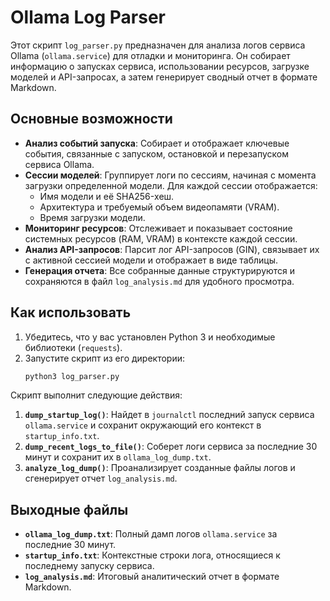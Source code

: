 # Ollama Log Parser

Этот скрипт `log_parser.py` предназначен для анализа логов сервиса Ollama (`ollama.service`) для отладки и мониторинга. Он собирает информацию о запусках сервиса, использовании ресурсов, загрузке моделей и API-запросах, а затем генерирует сводный отчет в формате Markdown.

## Основные возможности

- **Анализ событий запуска**: Собирает и отображает ключевые события, связанные с запуском, остановкой и перезапуском сервиса Ollama.
- **Сессии моделей**: Группирует логи по сессиям, начиная с момента загрузки определенной модели. Для каждой сессии отображается:
    - Имя модели и её SHA256-хеш.
    - Архитектура и требуемый объем видеопамяти (VRAM).
    - Время загрузки модели.
- **Мониторинг ресурсов**: Отслеживает и показывает состояние системных ресурсов (RAM, VRAM) в контексте каждой сессии.
- **Анализ API-запросов**: Парсит лог API-запросов (GIN), связывает их с активной сессией модели и отображает в виде таблицы.
- **Генерация отчета**: Все собранные данные структурируются и сохраняются в файл `log_analysis.md` для удобного просмотра.

## Как использовать

1.  Убедитесь, что у вас установлен Python 3 и необходимые библиотеки (`requests`).
2.  Запустите скрипт из его директории:
    ```bash
    python3 log_parser.py
    ```

Скрипт выполнит следующие действия:
1.  **`dump_startup_log()`**: Найдет в `journalctl` последний запуск сервиса `ollama.service` и сохранит окружающий его контекст в `startup_info.txt`.
2.  **`dump_recent_logs_to_file()`**: Соберет логи сервиса за последние 30 минут и сохранит их в `ollama_log_dump.txt`.
3.  **`analyze_log_dump()`**: Проанализирует созданные файлы логов и сгенерирует отчет `log_analysis.md`.

## Выходные файлы

- **`ollama_log_dump.txt`**: Полный дамп логов `ollama.service` за последние 30 минут.
- **`startup_info.txt`**: Контекстные строки лога, относящиеся к последнему запуску сервиса.
- **`log_analysis.md`**: Итоговый аналитический отчет в формате Markdown.
